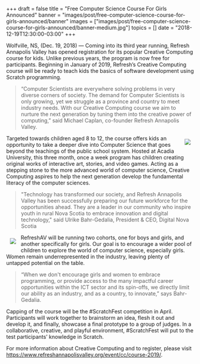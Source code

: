 +++
draft = false
title = "Free Computer Science Course For Girls Announced"
banner = "images/post/free-computer-science-course-for-girls-announced/banner"
images = ["images/post/free-computer-science-course-for-girls-announced/banner-medium.jpg"]
topics = []
date = "2018-12-19T12:30:00-03:00"
+++

Wolfville, NS, (Dec. 19, 2018) — Coming into its third year running, Refresh Annapolis Valley has opened registration for its popular Creative Computing course for kids.  Unlike previous years, the program is now free for participants.  Beginning in January of 2019, Refresh’s Creative Computing course will be ready to teach kids the basics of software development using Scratch programming.

> “Computer Scientists are everywhere solving problems in very diverse corners of society.  The demand for Computer Scientists is only growing, yet we struggle as a province and country to meet industry needs.  With our Creative Computing course we aim to nurture the next generation by tuning them into the creative power of computing,” said Michael Caplan, co-founder Refresh Annapolis Valley.

<img src="/images/post/free-computer-science-course-for-girls-announced/mruga.jpg" align="right" style="padding: 10px">Targeted towards children aged 8 to 12, the course offers kids an opportunity to take a deeper dive into Computer Science that goes beyond the teachings of the public school system.  Hosted at Acadia University, this three month, once a week program has children creating original works of interactive art, stories, and video games.  Acting as a stepping stone to the more advanced world of computer science, Creative Computing aspires to help the next generation develop the fundamental literacy of the computer sciences.

> "Technology has transformed our society, and Refresh Annapolis Valley has been successfully preparing our future workforce for the opportunities ahead. They are a leader in our community who inspire youth in rural Nova Scotia to embrace innovation and digital technology," said Ulrike Bahr-Gedalia, President & CEO, Digital Nova Scotia

<img src="/images/post/free-computer-science-course-for-girls-announced/camp.jpg" align="left" style="padding: 10px">RefreshAV will be running two cohorts, one for boys and girls, and another specifically for girls.  Our goal is to encourage a wider pool of children to explore the world of computer science, especially girls.  Women remain underrepresented in the industry, leaving plenty of untapped potential on the table.

> “When we don't encourage girls and women to embrace programming, or provide access to the many impactful career opportunities within the ICT sector and its spin-offs, we directly limit our ability as an industry, and as a country, to innovate,” says Bahr-Gedalia.

Capping of the course will be the #ScratchFest competition in April.  Participants will work together to brainstorm an idea, flesh it out and develop it, and finally, showcase a final prototype to a group of judges.  In a collaborative, creative, and playful environment, #ScratchFest will put to the test participants’ knowledge in Scratch.

For more information about Creative Computing and to register, please visit https://www.refreshannapolisvalley.org/event/cc/course-2019/.
